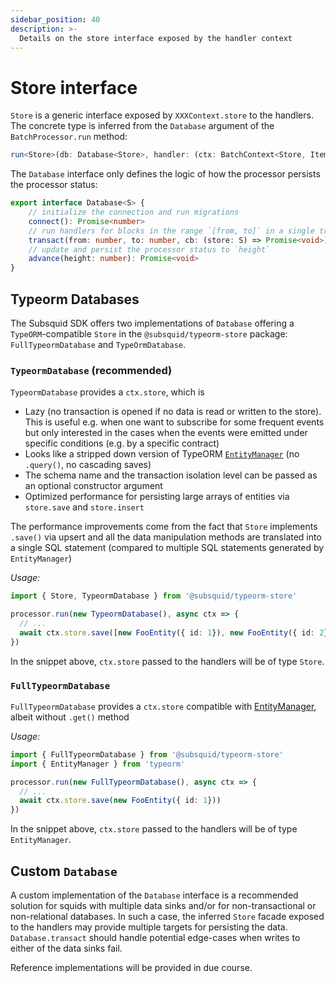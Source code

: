 ```yaml
---
sidebar_position: 40
description: >-
  Details on the store interface exposed by the handler context
---
```


# Store interface

`Store` is a generic interface exposed by `XXXContext.store` to the handlers. The concrete type is inferred from the `Database` argument of the `BatchProcessor.run` method:

```typescript
run<Store>(db: Database<Store>, handler: (ctx: BatchContext<Store, Item>) => Promise<void>): void
```

The `Database` interface only defines the logic of how the processor persists the processor status:

```typescript
export interface Database<S> {
    // initialize the connection and run migrations 
    connect(): Promise<number>
    // run handlers for blocks in the range `[from, to]` in a single transaction
    transact(from: number, to: number, cb: (store: S) => Promise<void>): Promise<void>
    // update and persist the processor status to `height`
    advance(height: number): Promise<void>
}
```

## Typeorm Databases

The Subsquid SDK offers two implementations of `Database` offering a `TypeORM`-compatible `Store` in the `@subsquid/typeorm-store` package: `FullTypeormDatabase` and `TypeOrmDatabase`. 

### `TypeormDatabase` (recommended)

`TypeormDatabase` provides a `ctx.store`, which is

- Lazy (no transaction is opened if no data is read or written to the store). This is useful e.g. when one want to subscribe for some frequent events but only interested in the cases when the events were emitted under specific conditions (e.g. by a specific contract)
- Looks like a stripped down version of TypeORM [`EntityManager`](https://orkhan.gitbook.io/typeorm/docs/entity-manager-api) (no `.query()`, no cascading saves)
- The schema name and the transaction isolation level can be passed as an optional constructor argument
- Optimized performance for persisting large arrays of entities via `store.save` and `store.insert`

The performance improvements come from the fact that `Store` implements `.save()` via upsert and all the data manipulation methods are translated into a single SQL statement (compared to multiple SQL statements generated by `EntityManager`)
 
*Usage:*
 
```ts
import { Store, TypeormDatabase } from '@subsquid/typeorm-store'

processor.run(new TypeormDatabase(), async ctx => {
  // ...  
  await ctx.store.save([new FooEntity({ id: 1}), new FooEntity({ id: 2})])
})
```

In the snippet above, `ctx.store` passed to the handlers will be of type `Store`.

### `FullTypeormDatabase`

`FullTypeormDatabase` provides a `ctx.store` compatible with [EntityManager](https://orkhan.gitbook.io/typeorm/docs/entity-manager-api), albeit without `.get()` method
 
*Usage:*
```ts
import { FullTypeormDatabase } from '@subsquid/typeorm-store'
import { EntityManager } from 'typeorm'

processor.run(new FullTypeormDatabase(), async ctx => {  
  // ...
  await ctx.store.save(new FooEntity({ id: 1}))
})
```

In the snippet above, `ctx.store` passed to the handlers will be of type `EntityManager`.
 
## Custom `Database`

A custom implementation of the `Database` interface is a recommended solution for squids with multiple data sinks and/or for non-transactional or non-relational databases. In such a case, the inferred `Store` facade exposed to the handlers may provide multiple targets for persisting the data. `Database.transact` should handle potential edge-cases when writes to either of the data sinks fail. 

Reference implementations will be provided in due course.
